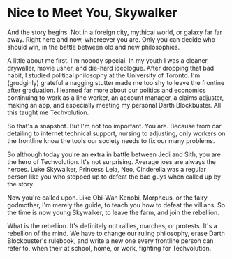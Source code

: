 
# Nice to Meet You, Skywalker

And the story begins. Not in a foreign city, mythical world, or galaxy far far away. Right here and now, whereever you are. Only you can decide who should win, in the battle between old and new philosophies.

A little about me first. I'm nobody special. In my youth I was a cleaner, drywaller, movie usher, and die-hard ideologue. After dropping that bad habit, I studied political philosophy at the University of Toronto. I'm (grudginly) grateful a nagging stutter made me too shy to leave the frontine after graduation. I learned far more about our politics and economics continuing to work as a line worker, an account manager, a claims adjuster, making an app, and especially meeting my personal Darth Blockbuster. All this taught me Techvolution.

So that's a snapshot. But I'm not too important. You are. Because from car detailing to internet technical support, nursing to adjusting, only workers on the frontline know the tools our society needs to fix our many problems.

So although today you're an extra in battle between Jedi and Sith, you are the hero of Techvolution. It's not surprising. Average joes are always the heroes. Luke Skywalker, Princess Leia, Neo, Cinderella was a regular person like you who stepped up to defeat the bad guys when called up by the story.

Now you're called upon. Like Obi-Wan Kenobi, Morpheus, or the fairy godmother, I'm merely the guide, to teach you how to defeat the villians. So the time is now young Skywalker, to leave the farm, and join the rebellion.

What is the rebellion. It's definitely not rallies, marches, or protests. It's a rebellion of the mind. We have to change our ruling philosophy, erase Darth Blockbuster's rulebook, and write a new one every frontline person can refer to, when their at school, home, or work, fighting for Techvolution.
